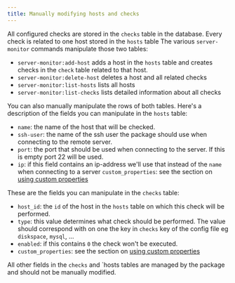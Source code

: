 ```yaml
---
title: Manually modifying hosts and checks
---
```


All configured checks are stored in the `checks` table in the database. Every check is related to one host stored in the `hosts` table  The various `server-monitor` commands manipulate those two tables:
 
 - `server-monitor:add-host` adds a host in the `hosts` table and creates checks in the `check` table related to that host.
 - `server-monitor:delete-host` deletes a host and all related checks
 - `server-monitor:list-hosts` lists all hosts
  - `server-monitor:list-checks` lists detailed information about all checks
 
You can also manually manipulate the rows of both tables. Here's a description of the fields you can manipulate in the `hosts` table:

- `name`: the name of the host that will be checked.
- `ssh-user`: the name of the ssh user the package should use when connecting to the remote server.
- `port`: the port that should be used when connecting to the server. If this is empty port 22 will be used.
- `ip`: if this field contains an ip-address we'll use that instead of the `name` when connecting to a server
`custom_properties`: see the section on [using custom properties](https://docs.spatie.be/laravel-server-monitor/v1/monitoring-basics/writing-your-own-checks#using-custom-properties)
 
These are the fields you can manipulate in the `checks` table: 

- `host_id`: the `id` of the host in the `hosts` table on which this check will be performed.
- `type`: this value determines what check should be performed. The value should correspond with on one the key in `checks` key of the config file eg `diskspace`, `mysql`, ...
- `enabled`: if this contains `0` the check won't be executed.
- `custom_properties`: see the section on [using custom properties](https://docs.spatie.be/laravel-server-monitor/v1/monitoring-basics/writing-your-own-checks#using-custom-properties)
   
 All other fields in the `checks` and `hosts tables are managed by the package and should not be manually modified.
 
